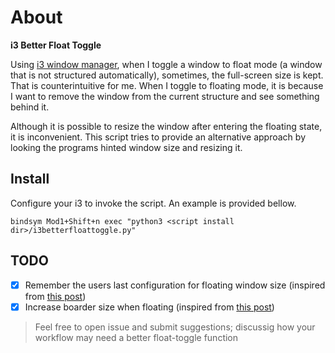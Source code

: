 # About
**i3 Better Float Toggle**

Using [i3 window manager](https://i3wm.org/), when I toggle a window to float
mode (a window that is not structured automatically), sometimes, the
full-screen size is kept. That is counterintuitive for me. When I toggle to
floating mode, it is because I want to remove the window from the current
structure and see something behind it.

Although it is possible to resize the window after entering the floating state,
it is inconvenient. This script tries to provide an alternative approach by
looking the programs hinted window size and resizing it.

## Install

Configure your i3 to invoke the script. An example is provided bellow.

```
bindsym Mod1+Shift+n exec "python3 <script install dir>/i3betterfloattoggle.py"
```

## TODO

- [x] Remember the users last configuration for floating window size (inspired from [this post](https://www.reddit.com/r/i3wm/comments/l8tlxt/how_to_set_default_size_for_floating_windows/))
- [x] Increase boarder size when floating (inspired from [this post](https://superuser.com/questions/1713101/i3-bigger-borders-on-floating-windows))

> Feel free to open issue and submit suggestions; discussig how your workflow may need a better float-toggle function
